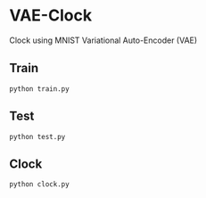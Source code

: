 # VAE-Clock

Clock using MNIST Variational Auto-Encoder (VAE)

## Train

```python train.py```

## Test

```python test.py```

## Clock

```python clock.py```